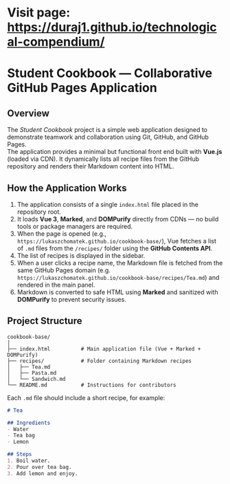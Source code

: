 # Visit page: https://duraj1.github.io/technological-compendium/

# Student Cookbook — Collaborative GitHub Pages Application

## Overview
The *Student Cookbook* project is a simple web application designed to demonstrate teamwork and collaboration using Git, GitHub, and GitHub Pages.  
The application provides a minimal but functional front end built with **Vue.js** (loaded via CDN). It dynamically lists all recipe files from the GitHub repository and renders their Markdown content into HTML.

## How the Application Works
1. The application consists of a single `index.html` file placed in the repository root.  
2. It loads **Vue 3**, **Marked**, and **DOMPurify** directly from CDNs — no build tools or package managers are required.  
3. When the page is opened (e.g., `https://lukaszchomatek.github.io/cookbook-base/`), Vue fetches a list of `.md` files from the `/recipes/` folder using the **GitHub Contents API**.  
4. The list of recipes is displayed in the sidebar.  
5. When a user clicks a recipe name, the Markdown file is fetched from the same GitHub Pages domain (e.g. `https://lukaszchomatek.github.io/cookbook-base/recipes/Tea.md`) and rendered in the main panel.  
6. Markdown is converted to safe HTML using **Marked** and sanitized with **DOMPurify** to prevent security issues.  

## Project Structure
```
cookbook-base/
│
├── index.html          # Main application file (Vue + Marked + DOMPurify)
├── recipes/            # Folder containing Markdown recipes
│   ├── Tea.md
│   ├── Pasta.md
│   └── Sandwich.md
└── README.md           # Instructions for contributors
```

Each `.md` file should include a short recipe, for example:

```markdown
# Tea

## Ingredients
- Water  
- Tea bag  
- Lemon  

## Steps
1. Boil water.  
2. Pour over tea bag.  
3. Add lemon and enjoy.
```
